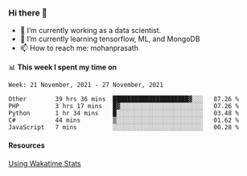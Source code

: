 ### Hi there 👋

- 🔭 I’m currently working as a data scientist.
- 🌱 I’m currently learning tensorflow, ML, and MongoDB
- 📫 How to reach me: mohanprasath

📊 **This week I spent my time on**
<!--START_SECTION:waka-->
```text
Week: 21 November, 2021 - 27 November, 2021

Other        39 hrs 36 mins  █████████████████████▓░░░   87.26 % 
PHP          3 hrs 17 mins   █▓░░░░░░░░░░░░░░░░░░░░░░░   07.26 % 
Python       1 hr 34 mins    █░░░░░░░░░░░░░░░░░░░░░░░░   03.48 % 
C#           44 mins         ▒░░░░░░░░░░░░░░░░░░░░░░░░   01.62 % 
JavaScript   7 mins          ░░░░░░░░░░░░░░░░░░░░░░░░░   00.28 % 
```
<!--END_SECTION:waka-->

#### Resources
[Using Wakatime Stats](https://github.com/marketplace/actions/waka-readme)
